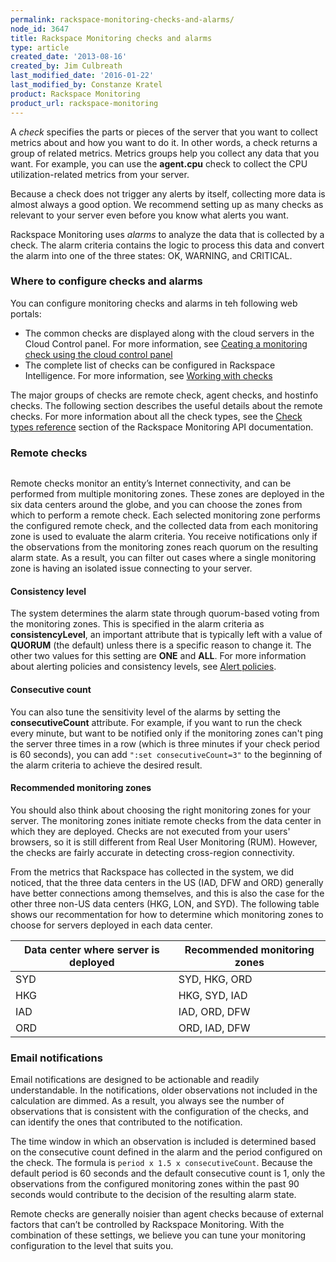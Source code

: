 ```yaml
---
permalink: rackspace-monitoring-checks-and-alarms/
node_id: 3647
title: Rackspace Monitoring checks and alarms
type: article
created_date: '2013-08-16'
created_by: Jim Culbreath
last_modified_date: '2016-01-22'
last_modified_by: Constanze Kratel
product: Rackspace Monitoring
product_url: rackspace-monitoring
---
```

A *check* specifies the parts or pieces of the server that you want to collect metrics about and how you want to do it. In other words, a check returns a group of related metrics. Metrics groups help you collect any data that you want. For example, you can use the **agent.cpu** check to collect the CPU utilization-related metrics from your server.

Because a check does not trigger any alerts by itself, collecting more data is almost always a good option. We recommend setting up as many checks as relevant to your server even before you know what alerts you want.

Rackspace Monitoring uses *alarms* to analyze the data that is collected by a check. The alarm criteria contains the logic to process this data and convert the alarm into one of the three states: OK, WARNING, and CRITICAL.

### Where to configure checks and alarms

You can configure monitoring checks and alarms in teh following web portals:

- The common checks are displayed along with the cloud servers in the Cloud Control panel.  For more information, see [Ceating a monitoring check using the cloud control panel](https://support.rackspace.com/how-to/creating-a-monitoring-check-using-the-cloud-control-panel/)
- The complete list of checks can be configured in Rackspace Intelligence. For more information, see [Working with checks](https://support.rackspace.com/how-to/working-with-checks/)

The major groups of checks are remote check, agent checks, and hostinfo checks. The following section describes the useful details about the remote checks. For more information about all the check types, see the [Check types reference](https://developer.rackspace.com/docs/rackspace-monitoring/v1/developer-guide/#check-types-reference) section of the Rackspace Monitoring API documentation.

### Remote checks

<img src="https://b9002618969a676fa5e9-329656694c46da9401f89a96a819e8df.ssl.cf5.rackcdn.com/cloud-monitoring/rackspace-monitoring-checks-and-alarms-remote-checks.png" alt="" />

Remote checks monitor an entity’s Internet connectivity, and can be performed from multiple monitoring zones. These zones are deployed in the six data centers around the globe, and you can choose the zones from which to perform a remote check. Each selected monitoring zone performs the configured remote check, and the collected data from each monitoring zone is used to evaluate the alarm criteria. You receive notifications only if the observations from the monitoring zones reach quorum on the resulting alarm state. As a result, you can filter out cases where a single monitoring zone is having an isolated issue connecting to your server.

#### Consistency level

The system determines the alarm state through quorum-based voting from the monitoring zones. This is specified in the alarm criteria as **consistencyLevel**, an important attribute that is typically left with a value of **QUORUM** (the default) unless there is a specific reason to change it. The other two values for this setting are **ONE** and **ALL**. For more information about alerting policies and consistency levels, see [Alert policies](https://developer.rackspace.com/docs/rackspace-monitoring/v1/developer-guide/#alert-policies).

#### Consecutive count

You can also tune the sensitivity level of the alarms by setting the **consecutiveCount** attribute. For example, if you want to run the check every minute, but want to be notified only if the monitoring zones can't ping the server three times in a row (which is three minutes if your check period is 60 seconds), you can add `":set consecutiveCount=3"` to the beginning of the alarm criteria to achieve the desired result.

#### Recommended monitoring zones

You should also think about choosing the right monitoring zones for your server. The monitoring zones initiate remote checks from the data center in which they are deployed. Checks are not executed from your users' browsers, so it is still different from Real User Monitoring (RUM). However, the checks are fairly accurate in detecting cross-region connectivity.

From the metrics that Rackspace has collected in the system, we did noticed, that the three data centers in the US (IAD, DFW and ORD) generally have better connections among themselves, and this is also the case for the other three non-US data centers (HKG, LON, and SYD). The following table shows our recommentation for how to determine which monitoring zones to choose for servers deployed in each data center.

| Data center where server is deployed                                                                                                                                                | Recommended monitoring zones                                                                                                                                         |
|-----------------------------------------------------------------------------------------------------------------------------------------------------------------------------------------------|----------------------------------------------------------------------------------------------------------------------------------------------------------------------------------------------------------------------------|
| SYD | SYD, HKG, ORD                                                                                           |
| HKG | HKG, SYD, IAD                                                                                           |
| IAD | IAD, ORD, DFW                                                                                           |
| ORD | ORD, IAD, DFW                                                                                           |


### Email notifications

Email notifications are designed to be actionable and readily understandable. In the notifications, older observations not included in the calculation are dimmed. As a result, you always see the number of observations that is consistent with the configuration of the checks, and can identify the ones that contributed to the notification.

The time window in which an observation is included is determined based on the consecutive count defined in the alarm and the period configured on the check. The formula is `period x 1.5 x consecutiveCount`. Because the default period is 60 seconds and the default consecutive count is 1, only the observations from the configured monitoring zones within the past 90 seconds would contribute to the decision of the resulting alarm state.

Remote checks are generally noisier than agent checks because of external factors that can’t be controlled by Rackspace Monitoring. With the combination of these settings, we believe you can tune your monitoring configuration to the level that suits you.
